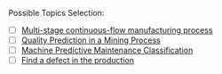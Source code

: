 Possible Topics Selection:
- [ ] [Multi-stage continuous-flow manufacturing process](https://www.kaggle.com/datasets/supergus/multistage-continuousflow-manufacturing-process?select=notes_on_dataset.txt)
- [ ] [Quality Prediction in a Mining Process](https://www.kaggle.com/datasets/edumagalhaes/quality-prediction-in-a-mining-process)
- [ ] [Machine Predictive Maintenance Classification](https://www.kaggle.com/datasets/shivamb/machine-predictive-maintenance-classification?datasetId=1697740&sortBy=voteCount)
- [ ] [Find a defect in the production](https://www.kaggle.com/datasets/podsyp/find-a-defect-in-the-production-extrusion-line?select=extrusion.csv)
